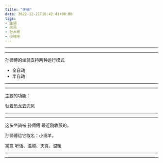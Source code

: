 ```yaml
---
title: "坐骑"
date: 2022-12-21T16:42:41+08:00
tags:
- 坐骑
- 兜风
- 孙大哥
- 小绵羊
---
```


*******
*******
孙师傅的坐骑支持两种运行模式
- 全自动
- 半自动

******
*****
主要的功能：

 驮着恐龙去兜风
*****
*****
这头坐骑被 孙师傅 最近刚收服的，

孙师傅给它取名：小绵羊，

寓意 听话、温顺、天真、温暖
*****
*****

